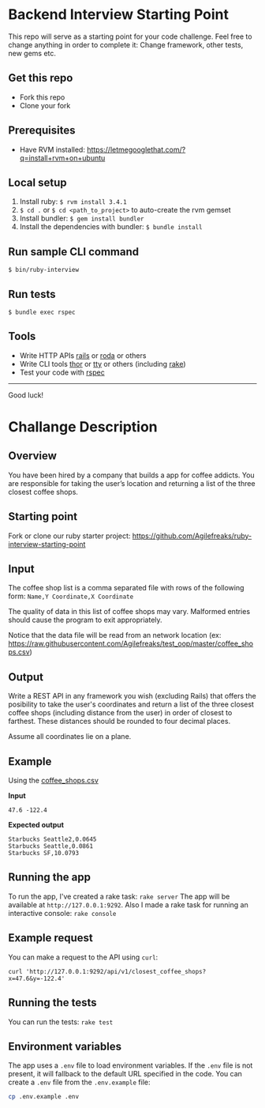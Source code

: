 # Backend Interview Starting Point

This repo will serve as a starting point for your code challenge. Feel free to change anything in order to complete it: Change framework, other tests, new gems etc.

## Get this repo

- Fork this repo
- Clone your fork

## Prerequisites
- Have RVM installed: https://letmegooglethat.com/?q=install+rvm+on+ubuntu

## Local setup
1. Install ruby: `$ rvm install 3.4.1`
2. `$ cd .` or `$ cd <path_to_project>` to auto-create the rvm gemset
3. Install bundler: `$ gem install bundler`
4. Install the dependencies with bundler: `$ bundle install`

## Run sample CLI command
`$ bin/ruby-interview`

## Run tests
`$ bundle exec rspec`

## Tools

- Write HTTP APIs [rails](https://rubyonrails.org/) or [roda](https://roda.jeremyevans.net/documentation.html) or others
- Write CLI tools [thor](http://whatisthor.com/) or [tty](https://ttytoolkit.org/) or others (including [rake](https://github.com/ruby/rake))
- Test your code with [rspec](https://rspec.info/)

---

Good luck!

# Challange Description

## Overview

You have been hired by a company that builds a app for coffee addicts. You are 
responsible for taking the user’s location and returning a list of the three closest coffee shops.

## Starting point
Fork or clone our ruby starter project: https://github.com/Agilefreaks/ruby-interview-starting-point

## Input

The coffee shop list is a comma separated file with rows of the following form:
`Name,Y Coordinate,X Coordinate`

The quality of data in this list of coffee shops may vary. Malformed entries should cause the 
program to exit appropriately. 

Notice that the data file will be read from an network location
(ex: https://raw.githubusercontent.com/Agilefreaks/test_oop/master/coffee_shops.csv)

## Output

Write a REST API in any framework you wish (excluding Rails) that offers the posibility to take the user's coordinates and
return a list of the three closest coffee shops (including distance from the user) in 
order of closest to farthest. These distances should be rounded to four decimal places. 

Assume all coordinates lie on a plane.

## Example

Using the [coffee_shops.csv](coffee_shops.csv)

__Input__

`47.6 -122.4`

__Expected output__

```
Starbucks Seattle2,0.0645
Starbucks Seattle,0.0861
Starbucks SF,10.0793
```

## Running the app
To run the app, I've created a rake task:
`rake server`
The app will be available at `http://127.0.0.1:9292`.
Also I made a rake task for running an interactive console:
`rake console`

## Example request
You can make a request to the API using `curl`:
```
curl 'http://127.0.0.1:9292/api/v1/closest_coffee_shops?x=47.6&y=-122.4'
```

## Running the tests
You can run the tests:
`rake test`

## Environment variables
The app uses a `.env` file to load environment variables. If the `.env` file is not present, it will fallback to the default URL specified in the code. You can create a `.env` file from the `.env.example` file:
```sh
cp .env.example .env
```